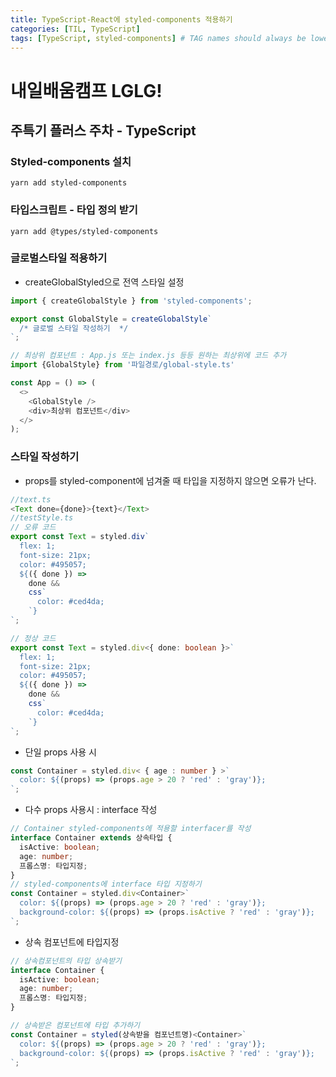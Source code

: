 ```yaml
---
title: TypeScript-React에 styled-components 적용하기
categories: [TIL, TypeScript]
tags: [TypeScript, styled-components] # TAG names should always be lowercase
---
```


# 내일배움캠프 LGLG!

## 주특기 플러스 주차 - TypeScript

### Styled-components 설치
```
yarn add styled-components
```

### 타입스크립트 - 타입 정의 받기
```
yarn add @types/styled-components
```

### 글로벌스타일 적용하기
- createGlobalStyled으로 전역 스타일 설정

```ts
import { createGlobalStyle } from 'styled-components';

export const GlobalStyle = createGlobalStyle`
  /* 글로벌 스타일 작성하기  */
`;

// 최상위 컴포넌트 : App.js 또는 index.js 등등 원하는 최상위에 코드 추가 
import {GlobalStyle} from '파일경로/global-style.ts'

const App = () => (
  <>
    <GlobalStyle /> 
    <div>최상위 컴포넌트</div>
  </>
);
```

### 스타일 작성하기
- props를 styled-component에 넘겨줄 때 타입을 지정하지 않으면 오류가 난다.

```ts
//text.ts
<Text done={done}>{text}</Text>
//testStyle.ts
// 오류 코드
export const Text = styled.div`
  flex: 1;
  font-size: 21px;
  color: #495057;
  ${({ done }) =>
    done &&
    css`
      color: #ced4da;
    `}
`;

// 정상 코드
export const Text = styled.div<{ done: boolean }>`
  flex: 1;
  font-size: 21px;
  color: #495057;
  ${({ done }) =>
    done &&
    css`
      color: #ced4da;
    `}
`;
```

- 단일 props 사용 시

```ts
const Container = styled.div< { age : number } >`
  color: ${(props) => (props.age > 20 ? 'red' : 'gray')};
`;
```

- 다수 props 사용시 : interface 작성

```ts
// Container styled-components에 적용할 interfacer를 작성
interface Container extends 상속타입 {
  isActive: boolean;
  age: number;
  프롭스명: 타입지정;
}
// styled-components에 interface 타입 지정하기
const Container = styled.div<Container>`
  color: ${(props) => (props.age > 20 ? 'red' : 'gray')};
  background-color: ${(props) => (props.isActive ? 'red' : 'gray')};
`;
```

- 상속 컴포넌트에 타입지정

```ts
// 상속컴포넌트의 타입 상속받기
interface Container {
  isActive: boolean;
  age: number;
  프롭스명: 타입지정;
}

// 상속받은 컴포넌트에 타입 추가하기
const Container = styled(상속받을 컴포넌트명)<Container>`
  color: ${(props) => (props.age > 20 ? 'red' : 'gray')};
  background-color: ${(props) => (props.isActive ? 'red' : 'gray')};
`;
```